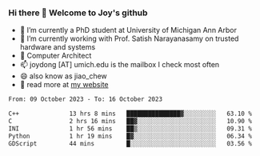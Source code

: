 ### Hi there 👋 Welcome to Joy's github

- 🔭 I’m currently a PhD student at University of Michigan Ann Arbor
- 🌱 I’m currently working with Prof. Satish Narayanasamy on trusted hardware and systems
- 👯 Computer Architect
- 📫 joydong [AT] umich.edu is the mailbox I check most often
- 😄 also know as jiao_chew
- 💬 read more at [my website](https://joydddd.github.io/)
<!--START_SECTION:waka-->

```txt
From: 09 October 2023 - To: 16 October 2023

C++              13 hrs 8 mins   ███████████████▓░░░░░░░░░   63.10 %
C                2 hrs 16 mins   ██▓░░░░░░░░░░░░░░░░░░░░░░   10.90 %
INI              1 hr 56 mins    ██▒░░░░░░░░░░░░░░░░░░░░░░   09.31 %
Python           1 hr 19 mins    █▓░░░░░░░░░░░░░░░░░░░░░░░   06.34 %
GDScript         44 mins         █░░░░░░░░░░░░░░░░░░░░░░░░   03.56 %
```

<!--END_SECTION:waka-->
